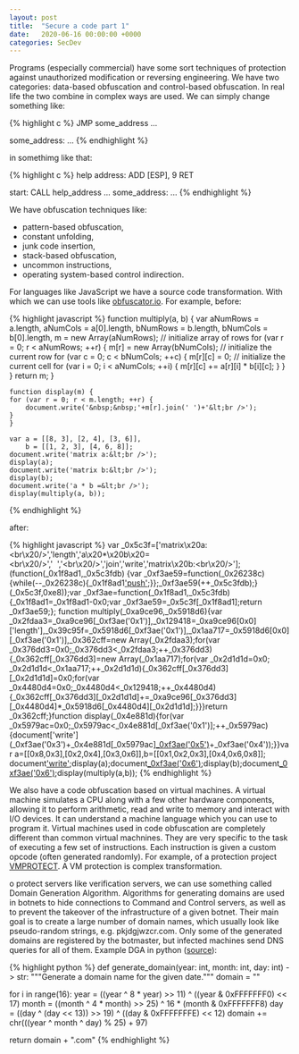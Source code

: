 ```yaml
---
layout: post
title:  "Secure a code part 1"
date:   2020-06-16 00:00:00 +0000
categories: SecDev
---
```


Programs (especially commercial) have some sort techniques of protection against unauthorized modification or reversing engineering. We have two categories: data-based obfuscation and control-based obfuscation. In real life the two combine in complex ways are used. We can simply change something like:

{% highlight c %}
JMP some_address
    ...

some_address:
    ...
{% endhighlight %}

in somethimg like that:

{% highlight c %}
help address:
    ADD [ESP], 9
    RET

start:
    CALL help_address
    ...
some_address:
    ...
{% endhighlight %}

We have obfuscation techniques like:
* pattern-based obfuscation,
* constant unfolding,
* junk code insertion,
* stack-based obfuscation,
* uncommon instructions,
* operating system-based control indirection.

For languages like JavaScript we have a source code transformation. With which we can use tools like [obfuscator.io](https://obfuscator.io/). For example, before:

{% highlight javascript %}
function multiply(a, b) {
    var aNumRows = a.length, aNumCols = a[0].length,
        bNumRows = b.length, bNumCols = b[0].length,
        m = new Array(aNumRows);  // initialize array of rows
    for (var r = 0; r < aNumRows; ++r) {
        m[r] = new Array(bNumCols); // initialize the current row
        for (var c = 0; c < bNumCols; ++c) {
        m[r][c] = 0;             // initialize the current cell
        for (var i = 0; i < aNumCols; ++i) {
            m[r][c] += a[r][i] * b[i][c];
        }
        }
    }
    return m;
    }
    
    function display(m) {
    for (var r = 0; r < m.length; ++r) {
        document.write('&nbsp;&nbsp;'+m[r].join(' ')+'&lt;br />');
    }
    }
    
    var a = [[8, 3], [2, 4], [3, 6]],
        b = [[1, 2, 3], [4, 6, 8]];
    document.write('matrix a:&lt;br />');
    display(a);
    document.write('matrix b:&lt;br />');
    display(b);
    document.write('a * b =&lt;br />');
    display(multiply(a, b));
{% endhighlight %}

after:

{% highlight javascript %}
var _0x5c3f=['matrix\x20a:<br\x20/>','length','a\x20*\x20b\x20=<br\x20/>','&nbsp;&nbsp;','<br\x20/>','join','write','matrix\x20b:<br\x20/>'];(function(_0x1f8ad1,_0x5c3fdb)
{var _0xf3ae59=function(_0x26238c){while(--_0x26238c){_0x1f8ad1['push'](_0x1f8ad1['shift']());}};_0xf3ae59(++_0x5c3fdb);}(_0x5c3f,0xe8));var _0xf3ae=function(_0x1f8ad1,_0x5c3fdb)
{_0x1f8ad1=_0x1f8ad1-0x0;var _0xf3ae59=_0x5c3f[_0x1f8ad1];return _0xf3ae59;};
function multiply(_0xa9ce96,_0x5918d6){var _0x2fdaa3=_0xa9ce96[_0xf3ae('0x1')],_0x129418=_0xa9ce96[0x0]['length'],_0x39c95f=_0x5918d6[_0xf3ae('0x1')],_0x1aa717=_0x5918d6[0x0]
[_0xf3ae('0x1')],_0x362cff=new Array(_0x2fdaa3);for(var _0x376dd3=0x0;_0x376dd3<_0x2fdaa3;++_0x376dd3){_0x362cff[_0x376dd3]=new Array(_0x1aa717);for(var _0x2d1d1d=0x0;
_0x2d1d1d<_0x1aa717;++_0x2d1d1d){_0x362cff[_0x376dd3][_0x2d1d1d]=0x0;for(var _0x4480d4=0x0;_0x4480d4<_0x129418;++_0x4480d4){_0x362cff[_0x376dd3][_0x2d1d1d]+=_0xa9ce96[_0x376dd3]
[_0x4480d4]*_0x5918d6[_0x4480d4][_0x2d1d1d];}}}return _0x362cff;}function display(_0x4e881d){for(var _0x5979ac=0x0;_0x5979ac<_0x4e881d[_0xf3ae('0x1')];++_0x5979ac){document['write']
(_0xf3ae('0x3')+_0x4e881d[_0x5979ac][_0xf3ae('0x5')]('\x20')+_0xf3ae('0x4'));}}var a=[[0x8,0x3],[0x2,0x4],[0x3,0x6]],b=[[0x1,0x2,0x3],[0x4,0x6,0x8]];
document['write'](_0xf3ae('0x0'));display(a);document[_0xf3ae('0x6')](_0xf3ae('0x7'));display(b);document[_0xf3ae('0x6')](_0xf3ae('0x2'));display(multiply(a,b));
{% endhighlight %}

We also have a code obfuscation based on virtual machines. A virtual machine simulates a CPU along with a few other hardware components, allowing it to perform arithmetic, read and write to memory and interact with I/O devices. It can understand a machine language which you can use to program it. Virtual machines used in code obfuscation are completely different than common virtual machnines. They are very specific to the task of executing a few set of instructions. Each instruction is given a custom opcode (often generated randomly). For example, of a protection project [VMPROTECT](https://github.com/eaglx/VMPROTECT). A VM protection is complex transformation.

o protect servers like verification servers, we can use something called Domain Generation Algorithm. Algorithms for generating domains are used in botnets to hide connections to Command and Control servers, as well as to prevent the takeover of the infrastructure of a given botnet. Their main goal is to create a large number of domain names, which usually look like pseudo-random strings, e.g. pkjdgjwzcr.com. Only some of the generated domains are registered by the botmaster, but infected machines send DNS queries for all of them. Example DGA in python ([source](https://en.wikipedia.org/wiki/Domain_generation_algorithm)):


{% highlight python %}
def generate_domain(year: int, month: int, day: int) -> str:
"""Generate a domain name for the given date."""
domain = ""

for i in range(16):
    year = ((year ^ 8 * year) >> 11) ^ ((year & 0xFFFFFFF0) << 17)
    month = ((month ^ 4 * month) >> 25) ^ 16 * (month & 0xFFFFFFF8)
    day = ((day ^ (day << 13)) >> 19) ^ ((day & 0xFFFFFFFE) << 12)
    domain += chr(((year ^ month ^ day) % 25) + 97)

return domain + ".com"
{% endhighlight %}